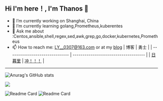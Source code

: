 ## Hi I'm here！, I'm Thanos 👋

- 🔭 I’m currently working on Shanghai, China
- 🌱 I’m currently learning golang,Prometheus,kuberentes
- 💬 Ask me about :Centos,ansible,shell,regex,sed,awk,grep,go,docker,kubernetes,Prometheus
- 📫 How to reach me: [LY__0307@163.com](mailto:LY__0307@163.com) or at my [blog](https://www.bococ.cn)
| 博客                            | 勇士                                  |
| ------------------------------- | ------------------------------------- |
| [日暮里](https://www.bococ.cn/) | [冲！！！](https://img-api.bococ.cn/) |

------

![Anurag's GitHub stats](https://github-readme-stats.vercel.app/api?username=bococ&show_icons=true&theme=radical)

![](https://github-readme-stats.vercel.app/api/top-langs/?username=bococ&show_icons=true&theme=radical)

![Readme Card](https://github-readme-stats.vercel.app/api/pin/?username=bococ&repo=Kube-Prometheus&show_icons=true&theme=radical) ![Readme Card](https://github-readme-stats.vercel.app/api/pin/?username=bococ&repo=img-api&show_icons=true&theme=radical)
